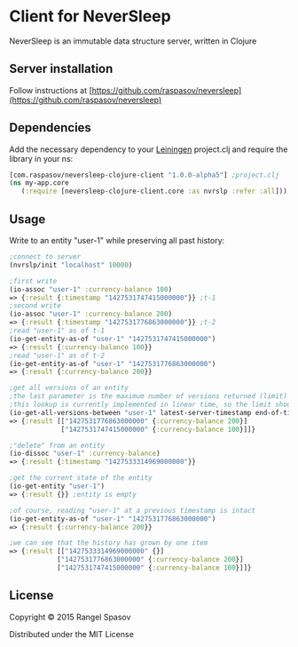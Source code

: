 # Client for NeverSleep

NeverSleep is an immutable data structure server, written in Clojure

## Server installation

Follow instructions at [https://github.com/raspasov/neversleep](https://github.com/raspasov/neversleep)

## Dependencies
Add the necessary dependency to your [Leiningen](http://leiningen.org/) project.clj and require the library in your ns:
```clojure
[com.raspasov/neversleep-clojure-client "1.0.0-alpha5"] ;project.clj
(ns my-app.core 
   (:require [neversleep-clojure-client.core :as nvrslp :refer :all]))
```

## Usage
Write to an entity "user-1" while preserving all past history:
```clojure
;connect to server
(nvrslp/init "localhost" 10000)

;first write
(io-assoc "user-1" :currency-balance 100)
=> {:result {:timestamp "1427531747415000000"}} ;t-1
;second write
(io-assoc "user-1" :currency-balance 200)
=> {:result {:timestamp "1427531776863000000"}} ;t-2
;read "user-1" as of t-1
(io-get-entity-as-of "user-1" "1427531747415000000")
=> {:result {:currency-balance 100}}
;read "user-1" as of t-2
(io-get-entity-as-of "user-1" "1427531776863000000")
=> {:result {:currency-balance 200}}

;get all versions of an entity 
;the last parameter is the maximum number of versions returned (limit)
;this lookup is currently implemented in linear time, so the limit should be kept low
(io-get-all-versions-between "user-1" latest-server-timestamp end-of-times 25)
=> {:result [["1427531776863000000" {:currency-balance 200}] 
             ["1427531747415000000" {:currency-balance 100}]]}

;"delete" from an entity
(io-dissoc "user-1" :currency-balance)
=> {:result {:timestamp "1427533314969000000"}}

;get the current state of the entity
(io-get-entity "user-1")
=> {:result {}} ;entity is empty

;of course, reading "user-1" at a previous timestamp is intact
(io-get-entity-as-of "user-1" "1427531776863000000")
=> {:result {:currency-balance 200}}

;we can see that the history has grown by one item
=> {:result [["1427533314969000000" {}] 
            ["1427531776863000000" {:currency-balance 200}] 
            ["1427531747415000000" {:currency-balance 100}]]}

```


## License

Copyright © 2015 Rangel Spasov

Distributed under the MIT License
